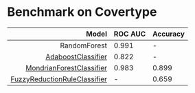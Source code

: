 # Benchmark on Covertype

| Model | ROC AUC | Accuracy |
| -----:|:------- |:-------- |
| RandomForest | 0.991 | - |
| [AdaboostClassifier](AdaboostClassifier/) | 0.822 | - |
| [MondrianForestClassifier](scikit-garden-MondrianForestClassifier/) | 0.983 | 0.899 |
| [FuzzyReductionRuleClassifier](fylearn-FuzzyReductionRuleClassifier/) | - | 0.659 |
